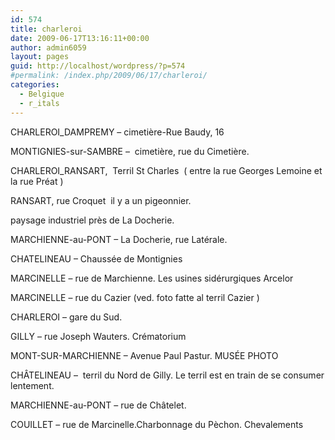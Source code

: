 ```yaml
---
id: 574
title: charleroi
date: 2009-06-17T13:16:11+00:00
author: admin6059
layout: pages
guid: http://localhost/wordpress/?p=574
#permalink: /index.php/2009/06/17/charleroi/
categories:
  - Belgique
  - r_itals
---
```

CHARLEROI_DAMPREMY &#8211; cimetière-Rue Baudy, 16

MONTIGNIES-sur-SAMBRE &#8211;  cimetière, rue du Cimetière.

CHARLEROI_RANSART,  Terril St Charles  ( entre la rue Georges Lemoine et la rue Préat )

RANSART, rue Croquet  il y a un pigeonnier.

paysage industriel près de La Docherie.

MARCHIENNE-au-PONT &#8211; La Docherie, rue Latérale.

CHATELINEAU &#8211; Chaussée de Montignies

MARCINELLE &#8211; rue de Marchienne. Les usines sidérurgiques Arcelor

MARCINELLE &#8211; rue du Cazier (ved. foto fatte al terril Cazier )

CHARLEROI &#8211; gare du Sud.

GILLY &#8211; rue Joseph Wauters. Crématorium

MONT-SUR-MARCHIENNE &#8211; Avenue Paul Pastur. MUSÉE PHOTO

CHÂTELINEAU &#8211;  terril du Nord de Gilly. Le terril est en train de se consumer lentement.

MARCHIENNE-au-PONT &#8211; rue de Châtelet.

COUILLET &#8211; rue de Marcinelle.Charbonnage du Pèchon. Chevalements